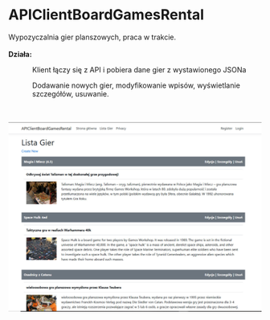 # APIClientBoardGamesRental
Wypozyczalnia gier planszowych, praca w trakcie.
<br><br>
<b>Działa:</b>
<ul>
<ol>Klient łączy się z API i pobiera dane gier z wystawionego JSONa</ol>
<ol>Dodawanie nowych gier, modyfikowanie wpisów, wyświetlanie szczegółów, usuwanie. </ol>
</ul>
<br><br>
<img src="apiclient.jpg">
